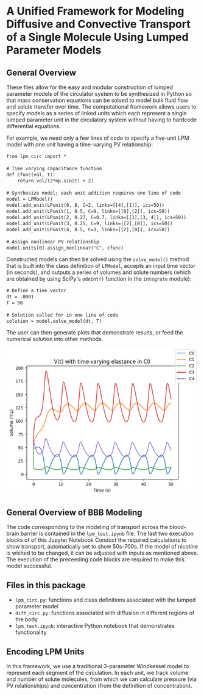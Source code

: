# A Unified Framework for Modeling Diffusive and Convective Transport of a Single Molecule Using Lumped Parameter Models

## General Overview
These files allow for the easy and modular construction of lumped parameter models of the circulator system to be synthesized in Python so that mass conservation equations can be solved to model bulk fluid flow and solute transfer over time. The computational framework allows users to specify models as a series of linked units which each represent a single lumped parameter unit in the circulatory system without having to hardcode differential equations. 

For example, we need only a few lines of code to specify a five-unit LPM model with one unit having a time-varying PV relationship:

```
from lpm_circ import *

# Time varying capacitance function
def cfunc(vol, t):
    return vol/(2*np.sin(t) + 2)

# Synthesize model; each unit addition requires one line of code
model = LPModel()
model.add_unit(LPunit(0, 8, C=2, links=[[4],[1]], ics=50))
model.add_unit(LPunit(1, 0.5, C=9, links=[[0],[2]], ics=50))
model.add_unit(LPunit(2, 0.27, C=0.7, links=[[1],[3, 4]], ics=50))
model.add_unit(LPunit(3, 0.25, C=9, links=[[2],[0]], ics=50))
model.add_unit(LPunit(4, 0.5, C=3, links=[[2],[0]], ics=50))

# Assign nonlinear PV relationship
model.units[0].assign_nonlinear("C", cfunc)
```

Constructed models can then be solved using the `solve_model()` method that is built into the class definition of `LPModel`, accepts an input time vector (in seconds), and outputs a series of volumes and solute numbers (which are obtained by using SciPy's `odeint()` function in the `integrate` module):

```
# Define a time vector
dt = .0001
T = 50

# Solution called for in one line of code
solution = model.solve_model(dt, T)
```

The user can then generate plots that demonstrate results, or feed the numerical solution into other methods.

![Graph of simulation results](demograph.png)

## General Overview of BBB Modeling
The code corresponding to the modeling of transport across the blood-brain barrier is contained in the `lpm_test.ipynb` file. The last two execution blocks of of this Jupyter Notebook Conduct the required calculations to show transport, automatically set to show 50s-700s. If the model of nicotine is wished to be changed, it can be adjusted with inputs as mentioned above. The execution of the preceeding code blocks are required to make this model successful.

## Files in this package
* `lpm_circ.py`: functions and class definitions associated with the lumped parameter model
* `diff_circ.py`: functions associated with diffusion in different regions of the body
* `lpm_test.ipynb`: interactive Python notebook that demonstrates functionality

## Encoding LPM Units

In this framework, we use a traditional 3-parameter Windkessel model to represent each segment of the circulation. In each unit, we track volume and number of solute molecules, from which we can calculate pressure (via PV relationships) and concentration (from the definition of concentration).
